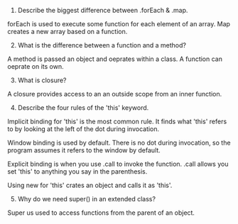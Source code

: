 1. Describe the biggest difference between .forEach & .map.

forEach is used to execute some function for each element of an array. Map creates a new array based on a function.




2. What is the difference between a function and a method?

A method is passed an object and oeprates within a class. A function can oeprate on its own.




3. What is closure?

A closure provides access to an an outside scope from an inner function.




4. Describe the four rules of the 'this' keyword.

Implicit binding for 'this' is the most common rule. It finds what 'this' refers to by looking at the left of the dot during invocation.

Window binding is used by default. There is no dot during invocation, so the program assumes it refers to the window by default.

Explicit binding is when you use .call to invoke the function. .call allows you set 'this' to anything you say in the parenthesis.

Using new for 'this' crates an object and calls it as 'this'.




5. Why do we need super() in an extended class?

Super us used to access functions from the parent of an object.
